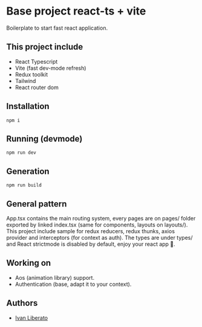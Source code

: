 
# Base project react-ts + vite
Boilerplate to start fast react application.
## This project include
- React Typescript
- Vite (fast dev-mode refresh)
- Redux toolkit
- Tailwind
- React router dom
## Installation
```
npm i
```
## Running (devmode)
```
npm run dev
```
## Generation
```
npm run build
```

## General pattern

App.tsx contains the main routing system, every pages are on pages/ folder exported by linked index.tsx (same for components, layouts on layouts/).
This project include sample for redux reducers, redux thunks, axios provider and interceptors (for context as auth).
The types are under types/ and
React strictmode is disabled by default, enjoy your react app 🚀.

## Working on
- Aos (animation library) support.
- Authentication (base, adapt it to your context).


## Authors

- [Ivan Liberato](https://github.com/Void061)